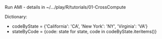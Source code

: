 Run AMI - details in ~/.../play/R/tutorials/01-CrossCompute

Dictionary:
- codeByState = {'California': 'CA', 'New York': 'NY', 'Virginia': 'VA'}
- stateByCode = {code: state for state, code in codeByState.iteritems()}

